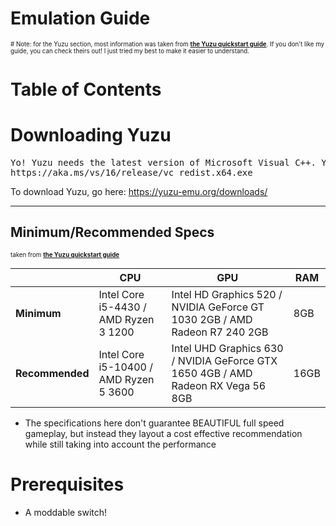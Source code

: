 <html>
 <head>
  <meta name="description" content="Learn how to emulate games from your Nintendo Switch onto Yuzu or Ryujinx!">
  <title>New Horizons Emulation Guide</title>
</head> 
</html>

# Emulation Guide
<sup><sub># Note: for the Yuzu section, most information was taken from [**the Yuzu quickstart guide**](https://yuzu-emu.org/help/quickstart/). If you don't like my guide, you can check theirs out! I just tried my best to make it easier to understand.</sub></sup>

# Table of Contents



# Downloading Yuzu

<pre>
Yo! Yuzu needs the latest version of Microsoft Visual C++. You have to download and install it from the link below:
https://aka.ms/vs/16/release/vc_redist.x64.exe
</pre>

To download Yuzu, go here: https://yuzu-emu.org/downloads/

---

## Minimum/Recommended Specs

<sup><sub>taken from [**the Yuzu quickstart guide**](https://yuzu-emu.org/help/quickstart/)</sup></sub>

|                 | **CPU**                                | **GPU**                                                                          | **RAM** |
|-----------------|----------------------------------------|----------------------------------------------------------------------------------|---------|
| **Minimum**     | Intel Core i5-4430 / AMD Ryzen 3 1200  | Intel HD Graphics 520 / NVIDIA GeForce GT 1030 2GB / AMD Radeon R7 240 2GB       | 8GB     |
| **Recommended** | Intel Core i5-10400 / AMD Ryzen 5 3600 | Intel UHD Graphics 630 / NVIDIA GeForce GTX 1650 4GB / AMD Radeon RX Vega 56 8GB | 16GB    |

- The specifications here don't guarantee BEAUTIFUL full speed gameplay, but instead they layout a cost effective recommendation while still taking into account the performance

# Prerequisites

- A moddable switch! 
